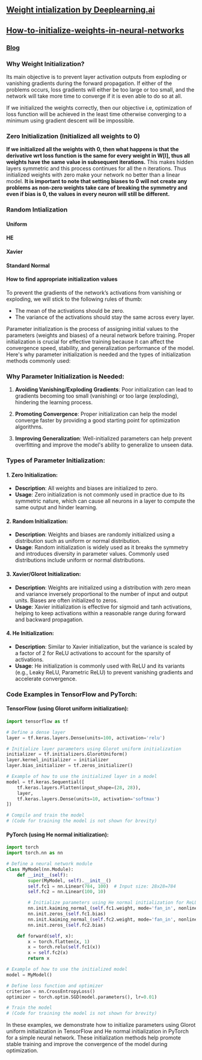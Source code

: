 
## [Weight intialization by Deeplearning.ai](https://www.deeplearning.ai/ai-notes/initialization/index.html)
## [How-to-initialize-weights-in-neural-networks](https://www.analyticsvidhya.com/blog/2021/05/how-to-initialize-weights-in-neural-networks/)
### [Blog](https://towardsdatascience.com/weight-initialization-techniques-in-neural-networks-26c649eb3b78)
### Why Weight Initialization?
Its main objective is to prevent layer activation outputs from exploding or vanishing gradients during the forward propagation. If either of the problems occurs, loss gradients will either be too large or too small, and the network will take more time to converge if it is even able to do so at all.

If we initialized the weights correctly, then our objective i.e, optimization of loss function will be achieved in the least time otherwise converging to a minimum using gradient descent will be impossible.

### Zero Initialization (Initialized all weights to 0)
**If we initialized all the weights with 0, then what happens is that the derivative wrt loss function is the same for every weight in W[l], thus all weights have the same value in subsequent iterations.** This makes hidden layers symmetric and this process continues for all the n iterations. Thus initialized weights with zero make your network no better than a linear model. **It is important to note that setting biases to 0 will not create any problems as non-zero weights take care of breaking the symmetry and even if bias is 0, the values in every neuron will still be different.**
### Random Intialization
#### Uniform
#### HE
#### Xavier
#### Standard Normal

#### How to find appropriate initialization values
To prevent the gradients of the network’s activations from vanishing or exploding, we will stick to the following rules of thumb:

- The mean of the activations should be zero.
- The variance of the activations should stay the same across every layer.

Parameter initialization is the process of assigning initial values to the parameters (weights and biases) of a neural network before training. Proper initialization is crucial for effective training because it can affect the convergence speed, stability, and generalization performance of the model. Here's why parameter initialization is needed and the types of initialization methods commonly used:

### Why Parameter Initialization is Needed:

1. **Avoiding Vanishing/Exploding Gradients**: Poor initialization can lead to gradients becoming too small (vanishing) or too large (exploding), hindering the learning process.

2. **Promoting Convergence**: Proper initialization can help the model converge faster by providing a good starting point for optimization algorithms.

3. **Improving Generalization**: Well-initialized parameters can help prevent overfitting and improve the model's ability to generalize to unseen data.

### Types of Parameter Initialization:

#### 1. Zero Initialization:
   - **Description**: All weights and biases are initialized to zero.
   - **Usage**: Zero initialization is not commonly used in practice due to its symmetric nature, which can cause all neurons in a layer to compute the same output and hinder learning.

#### 2. Random Initialization:
   - **Description**: Weights and biases are randomly initialized using a distribution such as uniform or normal distribution.
   - **Usage**: Random initialization is widely used as it breaks the symmetry and introduces diversity in parameter values. Commonly used distributions include uniform or normal distributions.

#### 3. Xavier/Glorot Initialization:
   - **Description**: Weights are initialized using a distribution with zero mean and variance inversely proportional to the number of input and output units. Biases are often initialized to zeros.
   - **Usage**: Xavier initialization is effective for sigmoid and tanh activations, helping to keep activations within a reasonable range during forward and backward propagation.

#### 4. He Initialization:
   - **Description**: Similar to Xavier initialization, but the variance is scaled by a factor of 2 for ReLU activations to account for the sparsity of activations.
   - **Usage**: He initialization is commonly used with ReLU and its variants (e.g., Leaky ReLU, Parametric ReLU) to prevent vanishing gradients and accelerate convergence.

### Code Examples in TensorFlow and PyTorch:

#### TensorFlow (using Glorot uniform initialization):
```python
import tensorflow as tf

# Define a dense layer
layer = tf.keras.layers.Dense(units=100, activation='relu')

# Initialize layer parameters using Glorot uniform initialization
initializer = tf.initializers.GlorotUniform()
layer.kernel_initializer = initializer
layer.bias_initializer = tf.zeros_initializer()

# Example of how to use the initialized layer in a model
model = tf.keras.Sequential([
    tf.keras.layers.Flatten(input_shape=(28, 28)),
    layer,
    tf.keras.layers.Dense(units=10, activation='softmax')
])

# Compile and train the model
# (Code for training the model is not shown for brevity)
```

#### PyTorch (using He normal initialization):
```python
import torch
import torch.nn as nn

# Define a neural network module
class MyModel(nn.Module):
    def __init__(self):
        super(MyModel, self).__init__()
        self.fc1 = nn.Linear(784, 100)  # Input size: 28x28=784
        self.fc2 = nn.Linear(100, 10)

        # Initialize parameters using He normal initialization for ReLU activations
        nn.init.kaiming_normal_(self.fc1.weight, mode='fan_in', nonlinearity='relu')
        nn.init.zeros_(self.fc1.bias)
        nn.init.kaiming_normal_(self.fc2.weight, mode='fan_in', nonlinearity='relu')
        nn.init.zeros_(self.fc2.bias)

    def forward(self, x):
        x = torch.flatten(x, 1)
        x = torch.relu(self.fc1(x))
        x = self.fc2(x)
        return x

# Example of how to use the initialized model
model = MyModel()

# Define loss function and optimizer
criterion = nn.CrossEntropyLoss()
optimizer = torch.optim.SGD(model.parameters(), lr=0.01)

# Train the model
# (Code for training the model is not shown for brevity)
```

In these examples, we demonstrate how to initialize parameters using Glorot uniform initialization in TensorFlow and He normal initialization in PyTorch for a simple neural network. These initialization methods help promote stable training and improve the convergence of the model during optimization.
